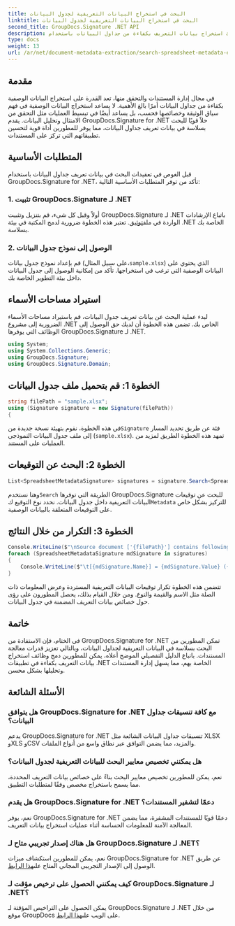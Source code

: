 ```yaml
---
title: البحث في استخراج البيانات التعريفية لجدول البيانات
linktitle: البحث في استخراج البيانات التعريفية لجدول البيانات
second_title: GroupDocs.Signature .NET API
description: يمكنك استخراج بيانات التعريف بكفاءة من جداول البيانات باستخدام GroupDocs.Signature لـ .NET. تعزيز إدارة الوثائق وتحليلها دون عناء.
type: docs
weight: 13
url: /ar/net/document-metadata-extraction/search-spreadsheet-metadata-extraction/
---
```

## مقدمة
في مجال إدارة المستندات والتحقق منها، تعد القدرة على استخراج البيانات الوصفية بكفاءة من جداول البيانات أمرًا بالغ الأهمية. لا يساعد استخراج البيانات الوصفية في فهم سياق الوثيقة وخصائصها فحسب، بل يساعد أيضًا في تبسيط العمليات مثل التحقق من الامتثال وتحليل البيانات. يقدم GroupDocs.Signature for .NET حلاً قويًا للبحث بسلاسة في بيانات تعريف جداول البيانات، مما يوفر للمطورين أداة قوية لتحسين تطبيقاتهم التي تركز على المستندات.
## المتطلبات الأساسية
قبل الغوص في تعقيدات البحث في بيانات تعريف جداول البيانات باستخدام GroupDocs.Signature for .NET، تأكد من توفر المتطلبات الأساسية التالية:
### 1. تثبيت GroupDocs.Signature لـ .NET
 أولاً وقبل كل شيء، قم بتنزيل وتثبيت GroupDocs.Signature لـ .NET باتباع الإرشادات الواردة في ملف[توثيق](https://reference.groupdocs.com/signature/net/). تعتبر هذه الخطوة ضرورية لدمج المكتبة في بيئة .NET الخاصة بك بسلاسة.
### 2. الوصول إلى نموذج جدول البيانات
قم بإعداد نموذج جدول بيانات (على سبيل المثال،`sample.xlsx`) الذي يحتوي على البيانات الوصفية التي ترغب في استخراجها. تأكد من إمكانية الوصول إلى جدول البيانات داخل بيئة التطوير الخاصة بك.

## استيراد مساحات الأسماء
لبدء عملية البحث عن بيانات تعريف جدول البيانات، قم باستيراد مساحات الأسماء الضرورية إلى مشروع .NET الخاص بك. تضمن هذه الخطوة أن لديك حق الوصول إلى الوظائف التي يوفرها GroupDocs.Signature لـ .NET.

```csharp
using System;
using System.Collections.Generic;
using GroupDocs.Signature;
using GroupDocs.Signature.Domain;
```
## الخطوة 1: قم بتحميل ملف جدول البيانات
```csharp
string filePath = "sample.xlsx";
using (Signature signature = new Signature(filePath))
{
```
 في هذه الخطوة، نقوم بتهيئة نسخة جديدة من`Signature` فئة عن طريق تحديد المسار إلى ملف جدول البيانات النموذجي (`sample.xlsx`). تمهد هذه الخطوة الطريق لمزيد من العمليات على المستند.
## الخطوة 2: البحث عن التوقيعات
```csharp
List<SpreadsheetMetadataSignature> signatures = signature.Search<SpreadsheetMetadataSignature>(SignatureType.Metadata);
```
 وهنا نستخدم`Search` الطريقة التي توفرها GroupDocs.Signature للبحث عن توقيعات البيانات التعريفية داخل جدول البيانات. نحدد نوع التوقيع ك`Metadata` للتركيز بشكل خاص على التوقيعات المتعلقة بالبيانات الوصفية.
## الخطوة 3: التكرار من خلال النتائج
```csharp
Console.WriteLine($"\nSource document ['{filePath}'] contains following signatures.");
foreach (SpreadsheetMetadataSignature mdSignature in signatures)
{
    Console.WriteLine($"\t[{mdSignature.Name}] = {mdSignature.Value} ({mdSignature.Type})");
}
```
تتضمن هذه الخطوة تكرار توقيعات البيانات التعريفية المستردة وعرض المعلومات ذات الصلة مثل الاسم والقيمة والنوع. ومن خلال القيام بذلك، يحصل المطورون على رؤى حول خصائص بيانات التعريف المضمنة في جدول البيانات.

## خاتمة
في الختام، فإن الاستفادة من GroupDocs.Signature for .NET تمكن المطورين من البحث بسلاسة في البيانات التعريفية لجداول البيانات، وبالتالي تعزيز قدرات معالجة المستندات. باتباع الدليل التفصيلي الموضح أعلاه، يمكن للمطورين دمج وظائف استخراج بيانات التعريف بكفاءة في تطبيقات .NET الخاصة بهم، مما يسهل إدارة المستندات وتحليلها بشكل محسن.
## الأسئلة الشائعة
### هل يتوافق GroupDocs.Signature for .NET مع كافة تنسيقات جداول البيانات؟
يدعم GroupDocs.Signature for .NET تنسيقات جداول البيانات الشائعة مثل XLSX وXLS وCSV والمزيد، مما يضمن التوافق عبر نطاق واسع من أنواع الملفات.
### هل يمكنني تخصيص معايير البحث للبيانات التعريفية لجدول البيانات؟
نعم، يمكن للمطورين تخصيص معايير البحث بناءً على خصائص بيانات التعريف المحددة، مما يسمح باستخراج مخصص وفقًا لمتطلبات التطبيق.
### هل يقدم GroupDocs.Signature for .NET دعمًا لتشفير المستندات؟
نعم، يوفر GroupDocs.Signature for .NET دعمًا قويًا للمستندات المشفرة، مما يضمن المعالجة الآمنة للمعلومات الحساسة أثناء عمليات استخراج بيانات التعريف.
### هل هناك إصدار تجريبي متاح لـ GroupDocs.Signature لـ .NET؟
 نعم، يمكن للمطورين استكشاف ميزات GroupDocs.Signature for .NET عن طريق الوصول إلى الإصدار التجريبي المجاني المتاح على[هذا الرابط](https://releases.groupdocs.com/).
### كيف يمكنني الحصول على ترخيص مؤقت لـ GroupDocs.Signature لـ .NET؟
 يمكن الحصول على التراخيص المؤقتة لـ GroupDocs.Signature لـ .NET من خلال موقع GroupDocs على الويب على[هذا الرابط](https://purchase.groupdocs.com/temporary-license/).